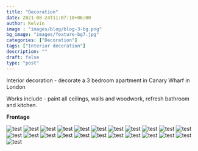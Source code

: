 ```yaml
---
title: "Decoration"
date: 2021-08-24T11:07:10+06:00
author: Kelvin
image : "images/blog/blog-3-bg.png"
bg_image: "images/feature-bg7.jpg"
categories: ["Decoration"]
tags: ["Interior decoration"]
description: ""
draft: false
type: "post"
---
```

Interior decoration  - decorate a 3 bedroom apartment in Canary Wharf in London 

Works include  - paint all ceilings, walls and woodwork, refresh bathroom and kitchen.


**Frontage**

![test](/images/blog/blog-3%20(1).jpg)
![test](/images/blog/blog-3%20(2).jpg)
![test](/images/blog/blog-3%20(3).jpg)
![test](/images/blog/blog-3%20(4).jpg)
![test](/images/blog/blog-3%20(5).jpg)
![test](/images/blog/blog-3%20(6).jpg)
![test](/images/blog/blog-3%20(7).jpg)
![test](/images/blog/blog-3%20(8).jpg)
![test](/images/blog/blog-3%20(9).jpg)
![test](/images/blog/blog-3%20(10).jpg)
![test](/images/blog/blog-3%20(11).jpg)
![test](/images/blog/blog-3%20(12).jpg)
![test](/images/blog/blog-3%20(13).jpg)
![test](/images/blog/blog-3%20(14).jpg)
![test](/images/blog/blog-3%20(15).jpg)
![test](/images/blog/blog-3%20(16).jpg)
![test](/images/blog/blog-3%20(17).jpg)
![test](/images/blog/blog-3%20(18).jpg)
![test](/images/blog/blog-3%20(19).jpg)
![test](/images/blog/blog-3%20(20).jpg)
![test](/images/blog/blog-3%20(21).jpg)
![test](/images/blog/blog-3%20(22).jpg)
![test](/images/blog/blog-3%20(23).jpg)
